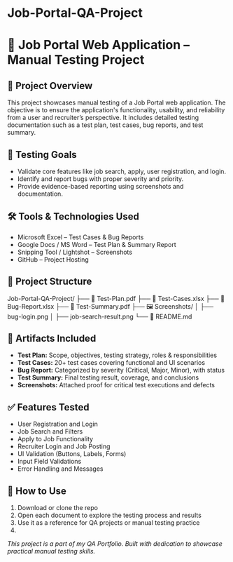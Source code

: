 # Job-Portal-QA-Project
# 🧪 Job Portal Web Application – Manual Testing Project

## 📘 Project Overview
This project showcases manual testing of a Job Portal web application. The objective is to ensure the application's functionality, usability, and reliability from a user and recruiter’s perspective. It includes detailed testing documentation such as a test plan, test cases, bug reports, and test summary.

## 🎯 Testing Goals
- Validate core features like job search, apply, user registration, and login.
- Identify and report bugs with proper severity and priority.
- Provide evidence-based reporting using screenshots and documentation.

## 🛠 Tools & Technologies Used
- Microsoft Excel – Test Cases & Bug Reports  
- Google Docs / MS Word – Test Plan & Summary Report  
- Snipping Tool / Lightshot – Screenshots  
- GitHub – Project Hosting  

## 📂 Project Structure
Job-Portal-QA-Project/ ├── 📄 Test-Plan.pdf ├── 📄 Test-Cases.xlsx ├── 📄 Bug-Report.xlsx ├── 📄 Test-Summary.pdf ├── 🖼️ Screenshots/ │ ├── bug-login.png │ ├── job-search-result.png └── 📘 README.md

## 🧪 Artifacts Included
- **Test Plan:** Scope, objectives, testing strategy, roles & responsibilities  
- **Test Cases:** 20+ test cases covering functional and UI scenarios  
- **Bug Report:** Categorized by severity (Critical, Major, Minor), with status  
- **Test Summary:** Final testing result, coverage, and conclusions  
- **Screenshots:** Attached proof for critical test executions and defects

## ✅ Features Tested
- User Registration and Login
- Job Search and Filters
- Apply to Job Functionality
- Recruiter Login and Job Posting
- UI Validation (Buttons, Labels, Forms)
- Input Field Validations
- Error Handling and Messages

## 📌 How to Use
1. Download or clone the repo
2. Open each document to explore the testing process and results
3. Use it as a reference for QA projects or manual testing practice
4. 
 *This project is a part of my QA Portfolio. Built with dedication to showcase practical manual testing skills.*

